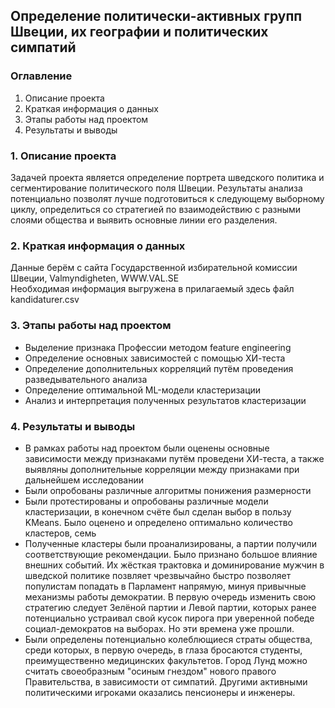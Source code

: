 ## Определение политически-активных групп Швеции, их географии и политических симпатий
### Оглавление
1. Описание проекта
2. Краткая информация о данных
3. Этапы работы над проектом
4. Результаты и выводы

### 1. Описание проекта
Задачей проекта является определение портрета шведского политика и сегментирование политического поля Швеции. Результаты анализа потенциально позволят лучше подготовиться к следующему выборному циклу, определиться со стратегией по взаимодействию с разными слоями общества и выявить основные линии его разделения.

### 2. Краткая информация о данных
Данные берём с сайта Государственной избирательной комиссии Швеции, Valmyndigheten, WWW.VAL.SE </br> 
Необходимая информация выгружена в прилагаемый здесь файл kandidaturer.csv

### 3. Этапы работы над проектом
* Выделение признака Профессии методом feature engineering
* Определение основных зависимостей с помощью ХИ-теста
* Определение дополнительных корреляций путём проведения разведывательного анализа
* Определение оптимальной ML-модели кластеризации
* Анализ и интерпретация полученных результатов кластеризации

### 4. Результаты и выводы
* В рамках работы над проектом были оценены основные зависимости между признаками путём проведени ХИ-теста, а также выявляны дополнительные корреляции между признаками при дальнейшем исследовании
* Были опробованы различные алгоритмы понижения размерности
* Были протестированы и опробованы различные модели кластеризации, в конечном счёте был сделан выбор в пользу KMeans. Было оценено и определено оптимально количество кластеров, семь
* Полученные кластеры были проанализированы, а партии получили соответствующие рекомендации. Было признано большое влияние внешних событий. Их жёсткая трактовка и доминирование мужчин в шведской политике позвляет чрезвычайно быстро  позволяет популистам попадать в Парламент напрямую, минуя привычные механизмы работы демократии. В первую очередь изменить свою стратегию следует Зелёной партии и Левой партии, которых ранее потенциально устраивал свой кусок пирога при уверенной победе социал-демократов на выборах. Но эти времена уже прошли. 
* Были определены потенциально колеблющиеся страты общества, среди которых, в первую очередь, в глаза бросаются студенты, преимущественно медицинских факультетов. Город Лунд можно считать своеобразным "осиным гнездом" нового правого Правительства, в зависимости от симпатий. Другими активными политическими игроками оказались пенсионеры и инженеры.
